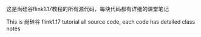 这是尚硅谷flink1.17教程的所有源代码，每块代码都有详细的课堂笔记

This is 尚硅谷 flink1.17 tutorial all source code, each code has detailed class notes

